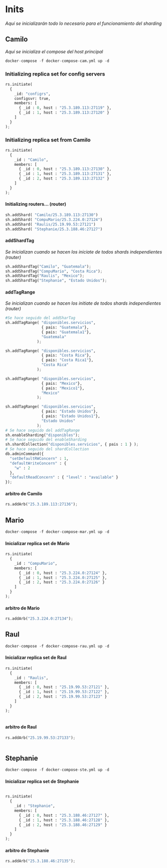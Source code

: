 # Inits 
*Aquí se inicializarán todo lo necesario para el funcionamiento del sharding*
## Camilo
*Aquí se inicializa el compose del host principal*
```python
docker-compose -f docker-compose-cam.yml up -d
```

### Initializing replica set for config servers
```python
rs.initiate(
  {
    _id: "configrs",
    configsvr: true,
    members: [
      { _id : 0, host : "25.3.189.113:27119" },
      { _id : 1, host : "25.3.189.113:27120" }
    ]
  }
);
```


### Initializing replica set from Camilo
```python
rs.initiate(
  {
    _id : "Camilo",
    members: [
      { _id : 0, host : "25.3.189.113:27130" },
      { _id : 1, host : "25.3.189.113:27131" },
      { _id : 2, host : "25.3.189.113:27132" } 
    ]
  }
);
```

#### Initializing routers... (router)
```python
sh.addShard( "Camilo/25.3.189.113:27130")
sh.addShard( "CompuMario/25.3.224.0:27124")
sh.addShard( "Raulis/25.19.99.53:27121")
sh.addShard( "Stephanie/25.3.188.46:27127")
```

#### addShardTag
*Se inicializan cuando se hacen los iniciate de todos shards independientes (router)*

```python
sh.addShardTag("Camilo", "Guatemala");
sh.addShardTag("CompuMario", "Costa Rica");
sh.addShardTag("Raulis", "Mexico");
sh.addShardTag("Stephanie", "Estado Unidos");

```
#### addTagRange
*Se inicializan cuando se hacen los initiate de todos shards independientes (router)*

```python
#Se hace seguido del addSharTag
sh.addTagRange( "disponibles.servicios",
                { pais: "Guatemala"},
                { pais: "Guatemala1"},
                "Guatemala"
              );

sh.addTagRange( "disponibles.servicios",
                { pais: "Costa Rica"},
                { pais: "Costa Rica1"},
                "Costa Rica"
              );

sh.addTagRange( "disponibles.servicios",
                { pais: "Mexico"},
                { pais: "Mexico1"},
                "Mexico"
              );

sh.addTagRange( "disponibles.servicios",
                { pais: "Estado Unidos"},
                { pais: "Estado Unidos1"},
                "Estado Unidos"
              );
# Se hace seguido del addTagRange              
sh.enableSharding("disponibles");
# Se hace seguido del enableSharding
sh.shardCollection("disponibles.servicios", { pais : 1 } );
# Se hace seguido del shardCollection
db.adminCommand({
  "setDefaultRWConcern" : 1,
  "defaultWriteConcern" : {
    "w" : 2
  },
  "defaultReadConcern" : { "level" : "available" }
});
```

#### arbitro de Camilo 
```python
rs.addArb("25.3.189.113:27136");

```

## Mario
```python
docker-compose -f docker-compose-mar.yml up -d
```
#### Inicializar replica set de Mario
```python
rs.initiate(
  {
    _id : "CompuMario",
    members: [
      { _id : 0, host : "25.3.224.0:27124" },
      { _id : 1, host : "25.3.224.0:27125" },
      { _id : 2, host : "25.3.224.0:27126" } 
    ]
  }
);

```
#### arbitro de Mario
```python
rs.addArb("25.3.224.0:27134");

```

## Raul
```python
docker-compose -f docker-compose-rau.yml up -d
```
#### Inicializar replica set de Raul
```python
rs.initiate(
  {
    _id : "Raulis",
    members: [
      { _id : 0, host : "25.19.99.53:27121" },
      { _id : 1, host : "25.19.99.53:27122" },
      { _id : 2, host : "25.19.99.53:27123" } 
    ]
  }
);
  
  ```

#### arbitro de Raul
```python
rs.addArb("25.19.99.53:27133");
  
  ```

## Stephanie
```python
docker-compose -f docker-compose-ste.yml up -d
```
#### Inicializar replica set de Stephanie
```python

rs.initiate(
  {
    _id : "Stephanie",
    members: [
      { _id : 0, host : "25.3.188.46:27127" },
      { _id : 1, host : "25.3.188.46:27128" },
      { _id : 2, host : "25.3.188.46:27129" } 
    ]
  }
);

```
#### arbitro de Stephanie
```python
rs.addArb("25.3.188.46:27135");

```